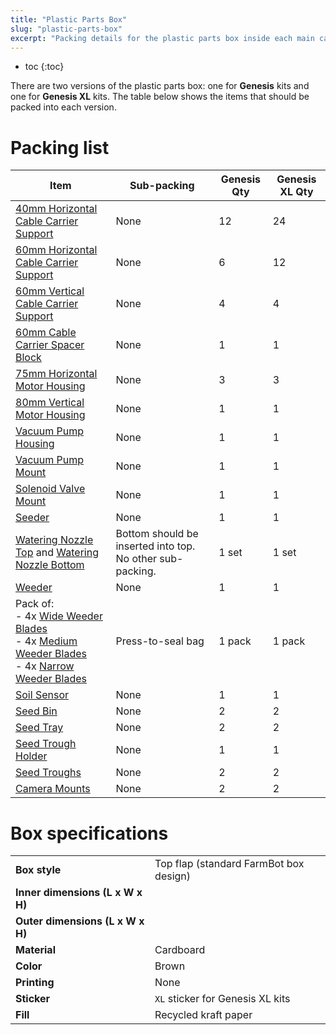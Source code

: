 ```yaml
---
title: "Plastic Parts Box"
slug: "plastic-parts-box"
excerpt: "Packing details for the plastic parts box inside each main carton"
---
```


* toc
{:toc}

There are two versions of the plastic parts box: one for **Genesis** kits and one for **Genesis XL** kits. The table below shows the items that should be packed into each version.

# Packing list

|Item                          |Sub-packing                   |Genesis Qty                   |Genesis XL Qty                |
|------------------------------|------------------------------|------------------------------|------------------------------|
|[40mm Horizontal Cable Carrier Support](../bom/plastic-parts.md#40mm-horizontal-cable-carrier-support)|None                          |12                            |24
|[60mm Horizontal Cable Carrier Support](../bom/plastic-parts.md#60mm-horizontal-cable-carrier-support)|None                          |6                             |12
|[60mm Vertical Cable Carrier Support](../bom/plastic-parts.md#60mm-vertical-cable-carrier-support)|None                          |4                             |4
|[60mm Cable Carrier Spacer Block](../bom/plastic-parts.md#60mm-cable-carrier-spacer-block)|None                          |1                             |1
|[75mm Horizontal Motor Housing](../bom/plastic-parts.md#75mm-horizontal-motor-housing)|None                          |3                             |3
|[80mm Vertical Motor Housing](../bom/plastic-parts.md#80mm-vertical-motor-housing)|None                          |1                             |1
|[Vacuum Pump Housing](../bom/plastic-parts.md#vacuum-pump-housing)|None                          |1                             |1
|[Vacuum Pump Mount](../bom/plastic-parts.md#vacuum-pump-mount)|None                          |1                             |1
|[Solenoid Valve Mount](../bom/plastic-parts.md#solenoid-valve-mount)|None                          |1                             |1
|[Seeder](../bom/plastic-parts.md#seeder)|None                          |1                             |1
|[Watering Nozzle Top](../bom/plastic-parts.md#watering-nozzle-top) and [Watering Nozzle Bottom](../bom/plastic-parts.md#watering-nozzle-bottom)|Bottom should be inserted into top. No other sub-packing.|1 set                         |1 set
|[Weeder](../bom/plastic-parts.md#weeder)|None                          |1                             |1
|Pack of:<br>- 4x [Wide Weeder Blades](../bom/plastic-parts.md#wide-weeder-blade)<br>- 4x [Medium Weeder Blades](../bom/plastic-parts.md#medium-weeder-blade)<br>- 4x [Narrow Weeder Blades](../bom/plastic-parts.md#narrow-weeder-blade)|Press-to-seal bag             |1 pack                        |1 pack
|[Soil Sensor](../bom/plastic-parts.md#soil-sensor)|None                          |1                             |1
|[Seed Bin](../bom/plastic-parts.md#seed-bin)|None                          |2                             |2
|[Seed Tray](../bom/plastic-parts.md#seed-tray)|None                          |2                             |2
|[Seed Trough Holder](../bom/plastic-parts.md#seed-trough-holder)|None                          |1                             |1
|[Seed Troughs](../bom/plastic-parts.md#seed-trough)|None                          |2                             |2
|[Camera Mounts](../bom/plastic-parts.md#camera-mount-half)|None                          |2                             |2

# Box specifications

|                              |                              |
|------------------------------|------------------------------|
|**Box style**                 |Top flap (standard FarmBot box design)
|**Inner dimensions (L x W x H)**|
|**Outer dimensions (L x W x H)**|
|**Material**                  |Cardboard
|**Color**                     |Brown
|**Printing**                  |None
|**Sticker**                   |`XL` sticker for Genesis XL kits
|**Fill**                      |Recycled kraft paper

